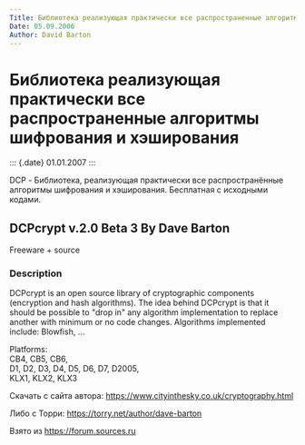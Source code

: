 ```yaml
---
Title: Библиотека реализующая практически все распространенные алгоритмы шифрования и хэширования
Date: 05.09.2006
Author: David Barton
---
```



Библиотека реализующая практически все распространенные алгоритмы шифрования и хэширования
==========================================================================================

::: {.date}
01.01.2007
:::

DCP - Библиотека,
реализующая практически все распространённые алгоритмы шифрования и
хэширования. Бесплатная с исходными кодами.

## DCPcrypt v.2.0 Beta 3 By Dave Barton

Freeware + source

### Description

DCPcrypt is an open source library of cryptographic components (encryption and hash algorithms).
The idea behind DCPcrypt is that it should be possible to "drop in" any algorithm implementation
to replace another with minimum or no code changes.
Algorithms implemented include: Blowfish, …


Platforms:  
CB4, CB5, CB6,  
D1, D2, D3, D4, D5, D6, D7, D2005,  
KLX1, KLX2, KLX3

Скачать с сайта автора:
<https://www.cityinthesky.co.uk/cryptography.html>

Либо с Торри:
<https://torry.net/author/dave-barton>


Взято из <https://forum.sources.ru>
